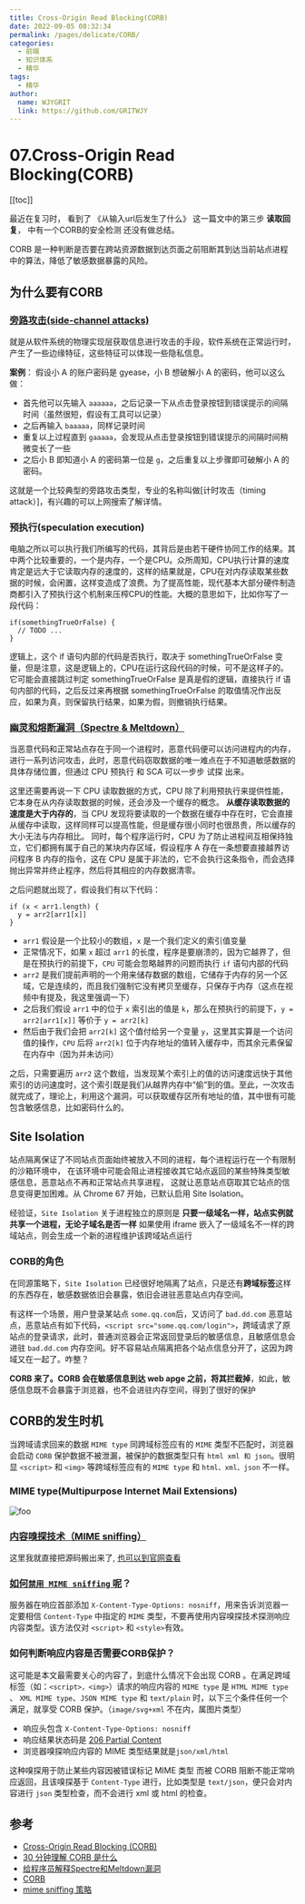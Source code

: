 ```yaml
---
title: Cross-Origin Read Blocking(CORB)  
date: 2022-09-05 08:32:34  
permalink: /pages/delicate/CORB/  
categories:
  - 前端
  - 知识体系
  - 精华
tags:
  - 精华
author:  
  name: WJYGRIT   
  link: https://github.com/GRITWJY
---
```


# 07.Cross-Origin Read Blocking(CORB)

[[toc]]

最近在复习时， 看到了 《从输入url后发生了什么》 这一篇文中的第三步 **读取回复**， 中有一个CORB的安全检测 还没有做总结。


CORB 是一种判断是否要在跨站资源数据到达页面之前阻断其到达当前站点进程中的算法，降低了敏感数据暴露的风险。

## 为什么要有CORB

### [旁路攻击(side-channel attacks)](https://segmentfault.com/a/1190000012708572)

就是从软件系统的物理实现层获取信息进行攻击的手段，软件系统在正常运行时，产生了一些边缘特征，这些特征可以体现一些隐私信息。

**案例**： 假设小 A 的账户密码是 gyease，小 B 想破解小 A 的密码，他可以这么做：

- 首先他可以先输入 `aaaaaa`，之后记录一下从点击登录按钮到错误提示的间隔时间（虽然很短，假设有工具可以记录）
- 之后再输入 `baaaaa`，同样记录时间
- 重复以上过程直到 `gaaaaa`，会发现从点击登录按钮到错误提示的间隔时间稍微变长了一些
- 之后小 B 即知道小 A 的密码第一位是 `g`，之后重复以上步骤即可破解小 A 的密码。

这就是一个比较典型的旁路攻击类型，专业的名称叫做[计时攻击（timing attack）]，有兴趣的可以上网搜索了解详情。


### 预执行(speculation execution)
电脑之所以可以执行我们所编写的代码，其背后是由若干硬件协同工作的结果。其中两个比较重要的，一个是内存，一个是CPU。众所周知，CPU执行计算的速度肯定是远大于它读取内存的速度的，这样的结果就是，CPU在对内存读取某些数据的时候，会闲置，这样变造成了浪费。为了提高性能，现代基本大部分硬件制造商都引入了预执行这个机制来压榨CPU的性能。大概的意思如下，比如你写了一段代码：
```
if(somethingTrueOrFalse) {
  // TODO ...
}
```

逻辑上，这个 if 语句内部的代码是否执行，取决于 somethingTrueOrFalse 变量，但是注意，这是逻辑上的，CPU在运行这段代码的时候，可不是这样子的。它可能会直接跳过判定 somethingTrueOrFalse 是真是假的逻辑，直接执行 if 语句内部的代码，之后反过来再根据 somethingTrueOrFalse 的取值情况作出反应，如果为真，则保留执行结果，如果为假，则撤销执行结果。



### [幽灵和熔断漏洞（Spectre & Meltdown）](https://zhuanlan.zhihu.com/p/32784852)
当恶意代码和正常站点存在于同一个进程时，恶意代码便可以访问进程内的内存，进行一系列访问攻击，此时，恶意代码窃取数据的唯一难点在于不知道敏感数据的具体存储位置，但通过 CPU 预执行 和 SCA 可以一步步 试探 出来。

这里还需要再说一下 CPU 读取数据的方式，CPU 除了利用预执行来提供性能，它本身在从内存读取数据的时候，还会涉及一个缓存的概念。
**从缓存读取数据的速度是大于内存的**，当 CPU 发现将要读取的一个数据在缓存中存在时，它会直接从缓存中读取，这样同样可以提高性能，但是缓存很小同时也很昂贵，所以缓存的大小无法与内存相比。
同时，每个程序运行时，CPU 为了防止进程间互相保持独立，它们都拥有属于自己的某块内存区域，假设程序 A 存在一条想要直接越界访问程序 B 内存的指令，这在 CPU 是属于非法的，它不会执行这条指令，而会选择抛出异常并终止程序，然后将其相应的内存数据清零。

之后问题就出现了，假设我们有以下代码：

```
if (x < arr1.length) {
  y = arr2[arr1[x]]
}
```

- `arr1` 假设是一个比较小的数组，`x` 是一个我们定义的索引值变量
- 正常情况下，如果 `x` 超过 `arr1` 的长度，程序是要崩溃的，因为它越界了，但是在预执行的前提下，`CPU` 可能会忽略越界的问题而执行 `if` 语句内部的代码
- `arr2` 是我们提前声明的一个用来储存数据的数组，它储存于内存的另一个区域，它是连续的，而且我们强制它没有拷贝至缓存，只保存于内存（这点在视频中有提及，我这里强调一下）
- 之后我们假设 `arr1` 中的位于 `x` 索引出的值是 `k`，那么在预执行的前提下，`y = arr2[arr1[x]]` 等价于 `y = arr2[k]`
- 然后由于我们会把 `arr2[k]` 这个值付给另一个变量 `y`，这里其实算是一个访问值的操作，`CPU` 后将 `arr2[k]` 位于内存地址的值转入缓存中，而其余元素保留在内存中（因为并未访问）

之后，只需要遍历 `arr2` 这个数组，当发现某个索引上的值的访问速度远快于其他索引的访问速度时，这个索引既是我们从越界内存中“偷”到的值。至此，一次攻击就完成了，理论上，利用这个漏洞，可以获取缓存区所有地址的值，其中很有可能包含敏感信息，比如密码什么的。


## Site Isolation

站点隔离保证了不同站点页面始终被放入不同的进程，每个进程运行在一个有限制的沙箱环境中，
在该环境中可能会阻止进程接收其它站点返回的某些特殊类型敏感信息，恶意站点不再和正常站点共享进程，
这就让恶意站点窃取其它站点的信息变得更加困难。从 Chrome 67 开始，已默认启用 Site Isolation。

经验证，`Site Isolation` 关于进程独立的原则是 **只要一级域名一样，站点实例就共享一个进程，无论子域名是否一样** 如果使用 iframe 嵌入了一级域名不一样的跨域站点，则会生成一个新的进程维护该跨域站点运行


### CORB的角色

在同源策略下，`Site Isolation` 已经很好地隔离了站点，只是还有**跨域标签**这样的东西存在，敏感数据依旧会暴露，依旧会进驻恶意站点内存空间。

有这样一个场景，用户登录某站点 `some.qq.com`后，又访问了 `bad.dd.com` 恶意站点，恶意站点有如下代码，`<script src="some.qq.com/login">`，跨域请求了原站点的登录请求，此时，普通浏览器会正常返回登录后的敏感信息，且敏感信息会进驻 `bad.dd.com` 内存空间。好不容易站点隔离把各个站点信息分开了，这因为跨域又在一起了。咋整？

**CORB 来了。CORB 会在敏感信息到达 web apge 之前，将其拦截掉**，如此，敏感信息既不会暴露于浏览器，也不会进驻内存空间，得到了很好的保护


## CORB的发生时机


当跨域请求回来的数据 `MIME type` 同跨域标签应有的 `MIME` 类型不匹配时，浏览器会启动 `CORB` 保护数据不被泄漏，被保护的数据类型只有 `html xml 和 json`。很明显 `<script>` 和 `<img>` 等跨域标签应有的 `MIME type` 和 `html、xml、json` 不一样。


### MIME type(Multipurpose Internet Mail Extensions)
<img :src = "$withBase('/a61298/img_4.png')" alt = "foo"/>


### [内容嗅探技术（MIME sniffing）](https://source.chromium.org/chromium/chromium/src/+/main:net/base/mime_sniffer.cc;l=5)
这里我就直接把源码搬出来了, [也可以到官网查看](https://developer.mozilla.org/en-US/docs/Web/HTTP/Basics_of_HTTP/MIME_types#mime_sniffing)


### [如何`禁用 MIME sniffing` 呢](https://developer.mozilla.org/en-US/docs/Web/HTTP/Basics_of_HTTP/MIME_types#mime_sniffing)？
服务器在响应首部添加 `X-Content-Type-Options: nosniff`，用来告诉浏览器一定要相信 `Content-Type` 中指定的 `MIME` 类型，不要再使用内容嗅探技术探测响应内容类型。该方法仅对 `<script>` 和 `<style>`有效。


### 如何判断响应内容是否需要CORB保护？


这可能是本文最需要关心的内容了，到底什么情况下会出现 CORB 。在满足跨域标签（如：`<script>，<img>`）请求的响应内容的 `MIME type` 是 `HTML MIME type `、 `XML MIME type`、`JSON MIME type` 和 `text/plain` 时，以下三个条件任何一个满足，就享受 CORB 保护。（`image/svg+xml` 不在内，属图片类型）

- 响应头包含 `X-Content-Type-Options: nosniff`
- 响应结果状态码是 [206 Partial Content](https://developer.mozilla.org/zh-CN/docs/Web/HTTP/Status/206)
- 浏览器嗅探响应内容的 MIME 类型结果就是`json/xml/html`

这种嗅探用于防止某些内容因被错误标记 MIME 类型 而被 CORB 阻断不能正常响应返回，且该嗅探基于 `Content-Type` 进行，比如类型是 `text/json`，便只会对内容进行 `json` 类型检查，而不会进行 xml 或 html 的检查。




## 参考

- [Cross-Origin Read Blocking (CORB)](https://juejin.cn/post/6844903831373889550#heading-8)
- [30 分钟理解 CORB 是什么](https://juejin.cn/post/6844903664008560647#heading-3)
- [给程序员解释Spectre和Meltdown漏洞](https://zhuanlan.zhihu.com/p/32784852)
- [CORB](https://chromium.googlesource.com/chromium/src/+/HEAD/services/network/cross_origin_read_blocking_explainer.md)
- [mime sniffing 策略](https://source.chromium.org/chromium/chromium/src/+/main:net/base/mime_sniffer.cc;l=5)
